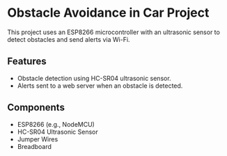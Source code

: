 # Obstacle Avoidance in Car Project

This project uses an ESP8266 microcontroller with an ultrasonic sensor to detect obstacles and send alerts via Wi-Fi.

## Features
- Obstacle detection using HC-SR04 ultrasonic sensor.
- Alerts sent to a web server when an obstacle is detected.

## Components
- ESP8266 (e.g., NodeMCU)
- HC-SR04 Ultrasonic Sensor
- Jumper Wires
- Breadboard
